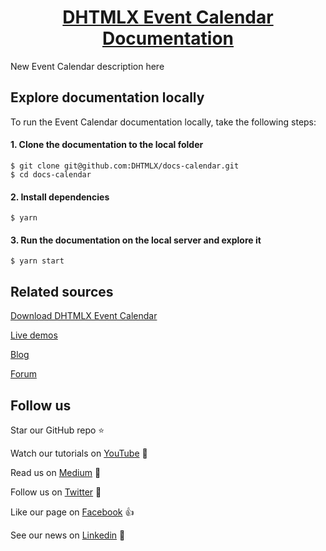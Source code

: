 <h1 align="center"><a href="https://docs.dhtmlx.com/calendar/">DHTMLX Event Calendar Documentation</a></h1>

New Event Calendar description here

## Explore documentation locally

To run the Event Calendar documentation locally, take the following steps:

#### 1. Clone the documentation to the local folder

```
$ git clone git@github.com:DHTMLX/docs-calendar.git
$ cd docs-calendar
```

#### 2. Install dependencies

```
$ yarn
```

#### 3. Run the documentation on the local server and explore it

```
$ yarn start
```

## Related sources

[Download DHTMLX Event Calendar](https://dhtmlx.com/docs/products/dhtmlxEventCalendar/download.shtml)

[Live demos](https://snippet.dhtmlx.com/)

[Blog](https://dhtmlx.com/blog/)

[Forum](https://forum.dhtmlx.com/)

## Follow us

Star our GitHub repo :star:

Watch our tutorials on [YouTube](https://www.youtube.com/user/dhtmlx/videos) :eyes:

Read us on [Medium](https://medium.com/@dhtmlx) :newspaper:

Follow us on [Twitter](https://twitter.com/dhtmlx) :feet:

Like our page on [Facebook](https://www.facebook.com/dhtmlx/) :thumbsup:

See our news on [Linkedin](https://www.linkedin.com/groups/3345009/) :mega:
